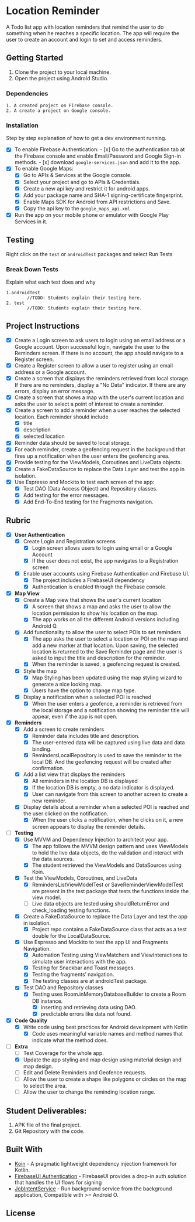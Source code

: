# Location Reminder

A Todo list app with location reminders that remind the user to do something when he reaches a specific location. The app will require the user to create an account and login to set and access reminders.

## Getting Started

1. Clone the project to your local machine.
2. Open the project using Android Studio.

### Dependencies

```
1. A created project on Firebase console.
2. A create a project on Google console.
```

### Installation

Step by step explanation of how to get a dev environment running.

- [x] To enable Firebase Authentication:
        - [x] Go to the authentication tab at the Firebase console and enable Email/Password and Google Sign-in methods.
        - [x] download `google-services.json` and add it to the app.
- [x] To enable Google Maps:
    - [x] Go to APIs & Services at the Google console.
    - [x] Select your project and go to APIs & Credentials.
    - [x] Create a new api key and restrict it for android apps.
    - [x] Add your package name and SHA-1 signing-certificate fingerprint.
    - [x] Enable Maps SDK for Android from API restrictions and Save.
    - [x] Copy the api key to the `google_maps_api.xml`
- [x] Run the app on your mobile phone or emulator with Google Play Services in it.

## Testing

Right click on the `test` or `androidTest` packages and select Run Tests

### Break Down Tests

Explain what each test does and why

```
1.androidTest
        //TODO: Students explain their testing here.
2. test
        //TODO: Students explain their testing here.
```

## Project Instructions
- [x] Create a Login screen to ask users to login using an email address or a Google account.  Upon successful login, navigate the user to the Reminders screen.   If there is no account, the app should navigate to a Register screen.
- [x] Create a Register screen to allow a user to register using an email address or a Google account.
- [x] Create a screen that displays the reminders retrieved from local storage. If there are no reminders, display a   "No Data"  indicator.  If there are any errors, display an error message.
- [x] Create a screen that shows a map with the user's current location and asks the user to select a point of interest to create a reminder.
- [x] Create a screen to add a reminder when a user reaches the selected location.  Each reminder should include
    - [x] title
    - [x] description
    - [x] selected location
- [x] Reminder data should be saved to local storage.
- [x] For each reminder, create a geofencing request in the background that fires up a notification when the user enters the geofencing area.
- [x] Provide testing for the ViewModels, Coroutines and LiveData objects.
- [x] Create a FakeDataSource to replace the Data Layer and test the app in isolation.
- [x] Use Espresso and Mockito to test each screen of the app:
    - [x] Test DAO (Data Access Object) and Repository classes.
    - [x] Add testing for the error messages.
    - [x] Add End-To-End testing for the Fragments navigation.

## Rubric
- [x] **User Authentication**
  - [x] Create Login and Registration screens
    - [x] Login screen allows users to login using email or a Google Account
    - [x] If the user does not exist, the app navigates to a Registration screen
  - [x] Enable user accounts using Firebase Authentication and Firebase UI.
    - [x] The project includes a FirebaseUI dependency
    - [x] Authentication is enabled through the Firebase console.
- [x] **Map View**
  - [x] Create a Map view that shows the user's current location
    - [x] A screen that shows a map and asks the user to allow the location permission to show his location on the map.
    - [x] The app works on all the different Android versions including Android Q.
  - [x] Add functionality to allow the user to select POIs to set reminders
    - [x] The app asks the user to select a location or POI on the map and add a new marker at that location. Upon saving, the selected location is returned to the Save Reminder page and the user is asked to input the title and description for the reminder.
    - [x] When the reminder is saved, a geofencing request is created.
  - [x] Style the map
    - [x] Map Styling has been updated using the map styling wizard to generate a nice looking map.
    - [x] Users have the option to change map type.
  - [x] Display a notification when a selected POI is reached
    - [x] When the user enters a geofence, a reminder is retrieved from the local storage and a notification showing the reminder title will appear, even if the app is not open.
- [x] **Reminders**
  - [x] Add a screen to create reminders
    - [x] Reminder data includes title and description.
    - [x] The user-entered data will be captured using live data and data binding.
    - [x] RemindersLocalRepository is used to save the reminder to the local DB. And the geofencing request will be created after confirmation.
  - [x] Add a list view that displays the reminders
    - [x] All reminders in the location DB is displayed
    - [x] If the location DB is empty, a no data indicator is displayed.
    - [x] User can navigate from this screen to another screen to create a new reminder.
  - [x] Display details about a reminder when a selected POI is reached and the user clicked on the notification.
    - [x] When the user clicks a notification, when he clicks on it, a new screen appears to display the reminder details.
- [ ] **Testing**
  - [x] Use MVVM and Dependency Injection to architect your app.
    - [x] The app follows the MVVM design pattern and uses ViewModels to hold the live data objects, do the validation and interact with the data sources.
    - [x] The student retrieved the ViewModels and DataSources using Koin.
  - [x] Test the ViewModels, Coroutines, and LiveData
    - [x] RemindersListViewModelTest or SaveReminderViewModelTest are present in the test package that tests the functions inside the view model.
    - [ ] Live data objects are tested using shouldReturnError and check_loading testing functions.
  - [x] Create a FakeDataSource to replace the Data Layer and test the app in isolation.
    - [x] Project repo contains a FakeDataSource class that acts as a test double for the LocalDataSource.
  - [x] Use Espresso and Mockito to test the app UI and Fragments Navigation.
    - [x] Automation Testing using ViewMatchers and ViewInteractions to simulate user interactions with the app.
    - [x] Testing for Snackbar and Toast messages.
    - [x] Testing the fragments’ navigation.
    - [x] The testing classes are at androidTest package.
  - [x] Test DAO and Repository classes
    - [x] Testing uses Room.inMemoryDatabaseBuilder to create a Room DB instance.
      - [x] inserting and retrieving data using DAO.
      - [x] predictable errors like data not found.
- [x] **Code Quality**
  - [x] Write code using best practices for Android development with Kotlin
    - [x] Code uses meaningful variable names and method names that indicate what the method does.
- [ ] **Extra**
  - [ ] Test Coverage for the whole app.
  - [x] Update the app styling and map design using material design and map design.
  - [ ] Edit and Delete Reminders and Geofence requests.
  - [ ] Allow the user to create a shape like polygons or circles on the map to select the area.
  - [ ] Allow the user to change the reminding location range.

## Student Deliverables:

1. APK file of the final project.
2. Git Repository with the code.

## Built With

* [Koin](https://github.com/InsertKoinIO/koin) - A pragmatic lightweight dependency injection framework for Kotlin.
* [FirebaseUI Authentication](https://github.com/firebase/FirebaseUI-Android/blob/master/auth/README.md) - FirebaseUI provides a drop-in auth solution that handles the UI flows for signing
* [JobIntentService](https://developer.android.com/reference/androidx/core/app/JobIntentService) - Run background service from the background application, Compatible with >= Android O.

## License
